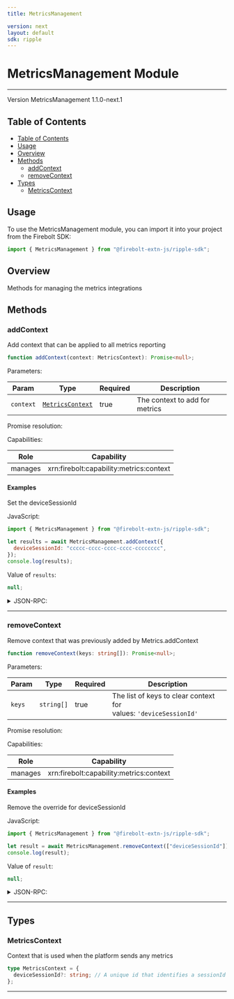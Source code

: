 ```yaml
---
title: MetricsManagement

version: next
layout: default
sdk: ripple
---
```


# MetricsManagement Module

---

Version MetricsManagement 1.1.0-next.1

## Table of Contents

- [Table of Contents](#table-of-contents)
- [Usage](#usage)
- [Overview](#overview)
- [Methods](#methods)
  - [addContext](#addcontext)
  - [removeContext](#removecontext)
- [Types](#types)
  - [MetricsContext](#metricscontext)

## Usage

To use the MetricsManagement module, you can import it into your project from the Firebolt SDK:

```javascript
import { MetricsManagement } from "@firebolt-extn-js/ripple-sdk";
```

## Overview

Methods for managing the metrics integrations

## Methods

### addContext

Add context that can be applied to all metrics reporting

```typescript
function addContext(context: MetricsContext): Promise<null>;
```

Parameters:

| Param     | Type                                | Required | Description                    |
| --------- | ----------------------------------- | -------- | ------------------------------ |
| `context` | [`MetricsContext`](#metricscontext) | true     | The context to add for metrics |

Promise resolution:

Capabilities:

| Role    | Capability                              |
| ------- | --------------------------------------- |
| manages | xrn:firebolt:capability:metrics:context |

#### Examples

Set the deviceSessionId

JavaScript:

```javascript
import { MetricsManagement } from "@firebolt-extn-js/ripple-sdk";

let results = await MetricsManagement.addContext({
  deviceSessionId: "ccccc-cccc-cccc-cccc-cccccccc",
});
console.log(results);
```

Value of `results`:

```javascript
null;
```

<details markdown="1" >
<summary>JSON-RPC:</summary>
Request:

```json
{
  "jsonrpc": "2.0",
  "id": 1,
  "method": "MetricsManagement.addContext",
  "params": {
    "context": {
      "deviceSessionId": "ccccc-cccc-cccc-cccc-cccccccc"
    }
  }
}
```

Response:

```json
{
  "jsonrpc": "2.0",
  "id": 1,
  "result": null
}
```

</details>

---

### removeContext

Remove context that was previously added by Metrics.addContext

```typescript
function removeContext(keys: string[]): Promise<null>;
```

Parameters:

| Param  | Type       | Required | Description                                                            |
| ------ | ---------- | -------- | ---------------------------------------------------------------------- |
| `keys` | `string[]` | true     | The list of keys to clear context for <br/>values: `'deviceSessionId'` |

Promise resolution:

Capabilities:

| Role    | Capability                              |
| ------- | --------------------------------------- |
| manages | xrn:firebolt:capability:metrics:context |

#### Examples

Remove the override for deviceSessionId

JavaScript:

```javascript
import { MetricsManagement } from "@firebolt-extn-js/ripple-sdk";

let result = await MetricsManagement.removeContext(["deviceSessionId"]);
console.log(result);
```

Value of `result`:

```javascript
null;
```

<details markdown="1" >
<summary>JSON-RPC:</summary>
Request:

```json
{
  "jsonrpc": "2.0",
  "id": 1,
  "method": "MetricsManagement.removeContext",
  "params": {
    "keys": ["deviceSessionId"]
  }
}
```

Response:

```json
{
  "jsonrpc": "2.0",
  "id": 1,
  "result": null
}
```

</details>

---

## Types

### MetricsContext

Context that is used when the platform sends any metrics

```typescript
type MetricsContext = {
  deviceSessionId?: string; // A unique id that identifies a sessionId correlating to the scope of when the user has interacted with the device. This sessionId should be reset any time the device goes to the active power state
};
```

---
